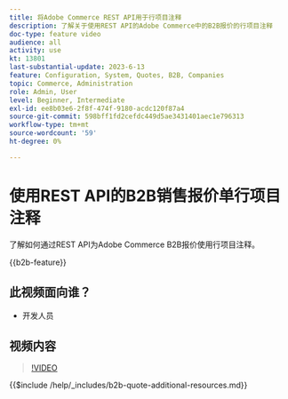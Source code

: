 ```yaml
---
title: 将Adobe Commerce REST API用于行项目注释
description: 了解关于使用REST API的Adobe Commerce中的B2B报价的行项目注释
doc-type: feature video
audience: all
activity: use
kt: 13801
last-substantial-update: 2023-6-13
feature: Configuration, System, Quotes, B2B, Companies
topic: Commerce, Administration
role: Admin, User
level: Beginner, Intermediate
exl-id: ee8b03e6-2f8f-474f-9180-acdc120f87a4
source-git-commit: 598bff1fd2cefdc449d5ae3431401aec1e796313
workflow-type: tm+mt
source-wordcount: '59'
ht-degree: 0%

---
```


# 使用REST API的B2B销售报价单行项目注释

了解如何通过REST API为Adobe Commerce B2B报价使用行项目注释。

{{b2b-feature}}

## 此视频面向谁？

- 开发人员

## 视频内容

>[!VIDEO](https://video.tv.adobe.com/v/3420418?learn=on)

{{$include /help/_includes/b2b-quote-additional-resources.md}}
